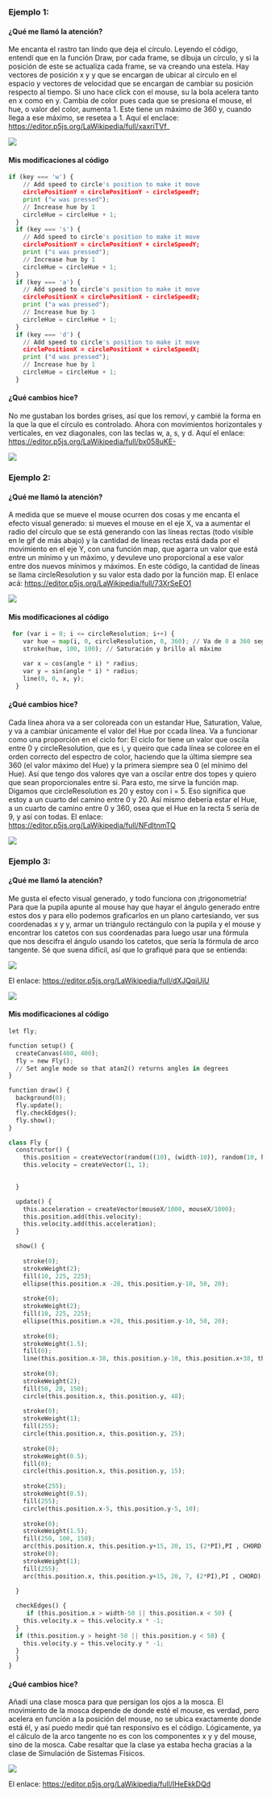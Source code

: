 ### Ejemplo 1:
#### ¿Qué me llamó la atención?

Me encanta el rastro tan lindo que deja el círculo. Leyendo el código, entendí que en la función Draw, por cada frame, se dibuja un círculo, y si la posición de este se actualiza cada frame, se va creando una estela. Hay vectores de posición x y y que se encargan de ubicar al círculo en el espacio y vectores de velocidad que se encargan de cambiar su posición respecto al tiempo. Si uno hace click con el mouse, su la bola acelera tanto en x como en y. Cambia de color pues cada que se presiona el mouse, el hue, o valor del color, aumenta 1. Este tiene un máximo de 360 y, cuando llega a ese máximo, se resetea a 1. Aquí el enclace: https://editor.p5js.org/LaWikipedia/full/xaxriTVf_

![](RastrodeColores.gif)

#### Mis modificaciones al código

```py
if (key === 'w') {
    // Add speed to circle's position to make it move
    circlePositionY = circlePositionY - circleSpeedY;
    print ("w was pressed");
    // Increase hue by 1
    circleHue = circleHue + 1;
  }
  if (key === 's') {
    // Add speed to circle's position to make it move
    circlePositionY = circlePositionY + circleSpeedY;
    print ("s was pressed");
    // Increase hue by 1
    circleHue = circleHue + 1;
  }
  if (key === 'a') {
    // Add speed to circle's position to make it move
    circlePositionX = circlePositionX - circleSpeedX;
    print ("a was pressed");
    // Increase hue by 1
    circleHue = circleHue + 1;
  }
  if (key === 'd') {
    // Add speed to circle's position to make it move
    circlePositionX = circlePositionX + circleSpeedX;
    print ("d was pressed");
    // Increase hue by 1
    circleHue = circleHue + 1;
  }
```

#### ¿Qué cambios hice?

No me gustaban los bordes grises, así que los removí, y cambié la forma en la que la que el círculo es controlado. Ahora con movimientos horizontales y verticales, en vez diagonales, con las teclas w, a, s, y d. Aquí el enlace: https://editor.p5js.org/LaWikipedia/full/bx058uKE-

![](RastrodeColoresPropio.gif)

### Ejemplo 2:
#### ¿Qué me llamó la atención?

A medida que se mueve el mouse ocurren dos cosas y me encanta el efecto visual generado: si mueves el mouse en el eje X, va a aumentar el radio del círculo que se está generando con las líneas rectas (todo visible en le gif de más abajo) y la cantidad de líneas rectas está dada por el movimiento en el eje Y, con una función map, que agarra un valor que está entre un mínimo y un máximo, y devuleve uno proporcional a ese valor entre dos nuevos mínimos y máximos. En este código, la cantidad de líneas se llama circleResolution y su valor esta dado por la función map. El enlace acá: https://editor.p5js.org/LaWikipedia/full/73XrSeEO1

![](LineasRotatorias.gif)

#### Mis modificaciones al código

```py
 for (var i = 0; i <= circleResolution; i++) {
    var hue = map(i, 0, circleResolution, 0, 360); // Va de 0 a 360 según la línea
    stroke(hue, 100, 100); // Saturación y brillo al máximo

    var x = cos(angle * i) * radius;
    var y = sin(angle * i) * radius;
    line(0, 0, x, y);
  }
```

#### ¿Qué cambios hice?

Cada línea ahora va a ser coloreada con un estandar Hue, Saturation, Value, y va a cambiar únicamente el valor del Hue por ccada línea. Va a funcionar como una proporción en el ciclo for: El ciclo for tiene un valor que oscila entre 0 y circleResolution, que es i, y queiro que cada línea se coloree en el orden correcto del espectro de color, haciendo que la última siempre sea 360 (el valor máximo del Hue) y la primera siempre sea 0 (el mínimo del Hue). Así que tengo dos valores qye van a oscilar entre dos topes y quiero que sean proporcionales entre si. Para esto, me sirve la función map. Digamos que circleResolution es 20 y estoy con i = 5. Eso significa que estoy a un cuarto del camino entre 0 y 20. Así mismo debería estar el Hue, a un cuarto de camino entre 0 y 360, osea que el Hue en la recta 5 sería de 9, y así con todas. El enlace: https://editor.p5js.org/LaWikipedia/full/NFdltnmTQ

![](LineasRotatoriasPropio.gif)

### Ejemplo 3:
#### ¿Qué me llamó la atención?

Me gusta el efecto visual generado, y todo funciona con ¡trigonometría! Para que la pupila apunte al mouse hay que hayar el ángulo generado entre estos dos y para ello podemos graficarlos en un plano cartesiando, ver sus coordenadas x y y, armar un triángulo rectángulo con la pupila y el mouse y encontrar los catetos con sus coordenadas para luego usar una fórmula que nos descifra el ángulo usando los catetos, que sería la fórmula de arco tangente. Sé que suena difícil, así que lo grafiqué para que se entienda: 

![](Explicación.jpeg)

El enlace: https://editor.p5js.org/LaWikipedia/full/dXJQqiUjU

![](Aim.gif)

#### Mis modificaciones al código

```py
let fly;

function setup() {
  createCanvas(400, 400);
  fly = new Fly();
  // Set angle mode so that atan2() returns angles in degrees
}

function draw() {
  background(0);
  fly.update();
  fly.checkEdges();
  fly.show();
}

class Fly {
  constructor() {
    this.position = createVector(random((10), (width-10)), random(10, height-10));
    this.velocity = createVector(1, 1);
    

  }

  update() {
    this.acceleration = createVector(mouseX/1000, mouseX/1000);
    this.position.add(this.velocity);
    this.velocity.add(this.acceleration);
  }

  show() {
    
    stroke(0);
    strokeWeight(2);
    fill(10, 225, 225);
    ellipse(this.position.x -28, this.position.y-10, 50, 20);
    
    stroke(0);
    strokeWeight(2);
    fill(10, 225, 225);
    ellipse(this.position.x +28, this.position.y-10, 50, 20);
    
    stroke(0);
    strokeWeight(1.5);
    fill(0);
    line(this.position.x-38, this.position.y-10, this.position.x+38, this.position.y-10);
    
    stroke(0);
    strokeWeight(2);
    fill(50, 20, 150);
    circle(this.position.x, this.position.y, 48);
    
    stroke(0);
    strokeWeight(1);
    fill(255);
    circle(this.position.x, this.position.y, 25);
    
    stroke(0);
    strokeWeight(0.5);
    fill(0);
    circle(this.position.x, this.position.y, 15);
    
    stroke(255);
    strokeWeight(0.5);
    fill(255);
    circle(this.position.x-5, this.position.y-5, 10);
    
    stroke(0);
    strokeWeight(1.5);
    fill(250, 100, 150);
    arc(this.position.x, this.position.y+15, 20, 15, (2*PI),PI , CHORD);
    stroke(0);
    strokeWeight(1);
    fill(255);
    arc(this.position.x, this.position.y+15, 20, 7, (2*PI),PI , CHORD);
   
  }

  checkEdges() {
     if (this.position.x > width-50 || this.position.x < 50) {
    this.velocity.x = this.velocity.x * -1;
  }
  if (this.position.y > height-50 || this.position.y < 50) {
    this.velocity.y = this.velocity.y * -1;
  }
  }
}
```

#### ¿Qué cambios hice?

Añadí una clase mosca para que persigan los ojos a la mosca. El movimiento de la mosca depende de donde esté el mouse, es verdad, pero acelera en función a la posición del mouse, no se ubica exactamente donde está él, y así puedo medir qué tan responsivo es el código. Lógicamente, ya el cálculo de la arco tangente no es con los componentes x y y del mouse, sino de la mosca. Cabe resaltar que la clase ya estaba hecha gracias a la clase de Simulación de Sistemas Físicos. 

![](Aim(Propio).gif)

El enlace: https://editor.p5js.org/LaWikipedia/full/IHeEkkDQd

